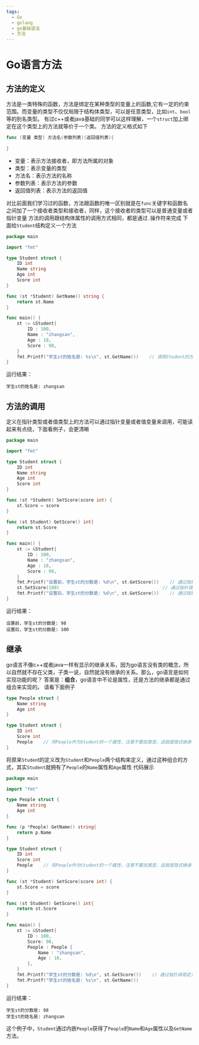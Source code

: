 ```yaml
---
tags:
  - Go
  - golang
  - go基础语法
  - 方法
---
```


# Go语言方法

## 方法的定义
方法是一类特殊的函数，方法是绑定在某种类型的变量上的函数,它有一定的约束范围。而变量的类型不仅仅局限于结构体类型，可以是任意类型，比如`int`、`bool`等的别名类型。
有过c++或者java基础的同学可以这样理解，一个`struct`加上绑定在这个类型上的方法就等价于一个类。
方法的定义格式如下

```go
func (变量 类型) 方法名(参数列表)(返回值列表){
    
}   
```

- 变量：表示方法接收者，即方法所属的对象
- 类型：表示变量的类型
- 方法名：表示方法的名称
- 参数列表：表示方法的参数
- 返回值列表：表示方法的返回值

对比前面我们学习过的函数，方法跟函数的唯一区别就是在`func`关键字和函数名之间加了一个接收者类型和接收者，同样，这个接收者的类型可以是普通变量或者指针变量
方法的调用跟结构体属性的调用方式相同，都是通过`.`操作符来完成
下面给`Student`结构定义一个方法
```go
package main

import "fmt"

type Student struct {
    ID int
    Name string
    Age int
    Score int
}

func (st *Student) GetName() string {
    return st.Name
}

func main() {
    st := &Student{
        ID : 100,
        Name : "zhangsan",
        Age : 18,
        Score : 98,
    }
    fmt.Printf("学生st的姓名是: %s\n", st.GetName())    // 调用Student的方法GetName
}
```
运行结果：
```
学生st的姓名是: zhangsan
```

## 方法的调用
定义在指针类型或者值类型上的方法可以通过指针变量或者值变量来调用，可能读起来有点绕，下面看例子，会更清晰
```go
package main

import "fmt"

type Student struct {
    ID int
    Name string
    Age int
    Score int
}

func (st *Student) SetScore(score int) {
    st.Score = score
}

func (st Student) GetScore() int{
    return st.Score
}

func main() {
    st := &Student{
        ID : 100,
        Name : "zhangsan",
        Age : 18,
        Score : 98,
    }
    fmt.Printf("设置前，学生st的分数是: %d\n", st.GetScore())    // 通过指针调用定义在值类型的方法GetScore
    st.SetScore(100)                                       // 通过指针调用定义在指针类型上的方法
    fmt.Printf("设置后，学生st的分数是: %d\n", st.GetScore())    // 通过指针调用定义在值类型的方法GetScore
}   
```
运行结果：
```
设置前，学生st的分数是: 98
设置后，学生st的分数是: 100
```
## 继承
go语言不像c++或者java一样有显示的继承关系，因为go语言没有类的概念，所以自然就不存在父类，子类一说，自然就没有继承的关系。那么，go语言是如何实现功能的呢？
答案是：**组合**，go语言中不论是属性，还是方法的继承都是通过组合来实现的。
请看下面例子
```go
type People struct {
    Name string
    Age int
}

type Student struct {
    ID int
    Score int
    People    // 将People作为Student的一个属性，注意不要加类型，这就是隐式继承
}
```
将原来`Studen`t的定义改为`Student`和`People`两个结构来定义，通过这种组合的方式，其实`Student`就拥有了`People`的`Name`属性和`Age`属性
代码展示
```go
package main

import "fmt"

type People struct {
    Name string
    Age int
}

func (p *People) GetName() string{
    return p.Name
}

type Student struct {
    ID int
    Score int
    People    // 将People作为Student的一个属性，注意不要加类型，这就是隐式继承
}

func (st *Student) SetScore(score int) {
    st.Score = score
}

func (st Student) GetScore() int{
    return st.Score
}

func main() {
    st := &Student{
        ID : 100,
        Score: 98,
        People : People {
            Name : "zhangsan",
            Age : 18,
        },
    }
    fmt.Printf("学生st的分数是: %d\n", st.GetScore())    // 通过指针调用定义在值类型的方法GetScore                                         // 通过指针调用定义在指针类型上的方法
    fmt.Printf("学生st的姓名是: %s\n", st.GetName())
}
```
运行结果：
```
学生st的分数是: 98
学生st的姓名是: zhangsan
```
这个例子中，`Student`通过内嵌`People`获得了`People`的`Name`和`Age`属性以及`GetName`方法。








